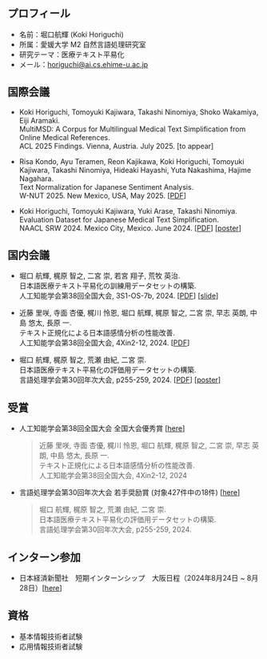## プロフィール
* 名前：堀口航輝 (Koki Horiguchi)
* 所属：愛媛大学 M2 自然言語処理研究室
* 研究テーマ：医療テキスト平易化
* メール：horiguchi@ai.cs.ehime-u.ac.jp

## 国際会議
* Koki Horiguchi, Tomoyuki Kajiwara, Takashi Ninomiya, Shoko Wakamiya, Eiji Aramaki.  
  MultiMSD: A Corpus for Multilingual Medical Text Simplification from Online Medical References.  
  ACL 2025 Findings. Vienna, Austria. July 2025. [to appear]
* Risa Kondo, Ayu Teramen, Reon Kajikawa, Koki Horiguchi, Tomoyuki Kajiwara, Takashi Ninomiya, Hideaki Hayashi, Yuta Nakashima, Hajime Nagahara.  
  Text Normalization for Japanese Sentiment Analysis.  
  W-NUT 2025. New Mexico, USA, May 2025. [[PDF](https://aclanthology.org/2025.wnut-1.16/)]
  
* Koki Horiguchi, Tomoyuki Kajiwara, Yuki Arase, Takashi Ninomiya.  
  Evaluation Dataset for Japanese Medical Text Simplification.  
  NAACL SRW 2024. Mexico City, Mexico. June 2024. [[PDF](https://aclanthology.org/2024.naacl-srw.23/)] [[poster](https://drive.google.com/file/d/1QamJLy4Uf8SPoU1CQlXQKkRZO8qRD0yE/view?usp=drive_link)]

## 国内会議
* 堀口 航輝, 梶原 智之, 二宮 崇, 若宮 翔子, 荒牧 英治.  
  日本語医療テキスト平易化の訓練用データセットの構築.  
  人工知能学会第38回全国大会, 3S1-OS-7b, 2024. [[PDF](https://www.jstage.jst.go.jp/article/pjsai/JSAI2024/0/JSAI2024_3S1OS7b04/_article/-char/ja/)] [[slide](https://drive.google.com/file/d/11ETgFr1iTUrcB8R8uxzSDpNIXXnPYmdy/view?usp=drive_link)]

* 近藤 里咲, 寺面 杏優, 梶川 怜恩, 堀口 航輝, 梶原 智之, 二宮 崇, 早志 英朗, 中島 悠太, 長原 一.  
  テキスト正規化による日本語感情分析の性能改善.  
  人工知能学会第38回全国大会, 4Xin2-12, 2024. [[PDF](https://www.jstage.jst.go.jp/article/pjsai/JSAI2024/0/JSAI2024_4Xin212/_article/-char/ja/)]

* 堀口 航輝, 梶原 智之, 荒瀬 由紀, 二宮 崇.  
  日本語医療テキスト平易化の評価用データセットの構築.  
  言語処理学会第30回年次大会, p255-259, 2024. [[PDF](https://anlp.jp/proceedings/annual_meeting/2024/pdf_dir/P1-21.pdf)] [[poster](https://drive.google.com/file/d/10Ydu_c9d8ka4TZuGAI0-c0plBL--YHhg/view?usp=drive_link)]

## 受賞
* 人工知能学会第38回全国大会 全国大会優秀賞 [[here](https://www.ai-gakkai.or.jp/about/award/jsai_award-conf/)]
  >近藤 里咲, 寺面 杏優, 梶川 怜恩, 堀口 航輝, 梶原 智之, 二宮 崇, 早志 英朗, 中島 悠太, 長原 一.  
  >テキスト正規化による日本語感情分析の性能改善.  
  >人工知能学会第38回全国大会, 4Xin2-12, 2024  
  
* 言語処理学会第30回年次大会 若手奨励賞 (対象427件中の18件) [[here](https://www.anlp.jp/nlp2024/award.html)]
  >堀口 航輝, 梶原 智之, 荒瀬 由紀, 二宮 崇.  
  >日本語医療テキスト平易化の評価用データセットの構築.  
  >言語処理学会第30回年次大会, p255-259, 2024.

## インターン参加
* 日本経済新聞社　短期インターンシップ　大阪日程（2024年8月24日 ~ 8月28日）[[here](https://hack.nikkei.com/internJobs/2024_summer/)]

## 資格
* 基本情報技術者試験
* 応用情報技術者試験
